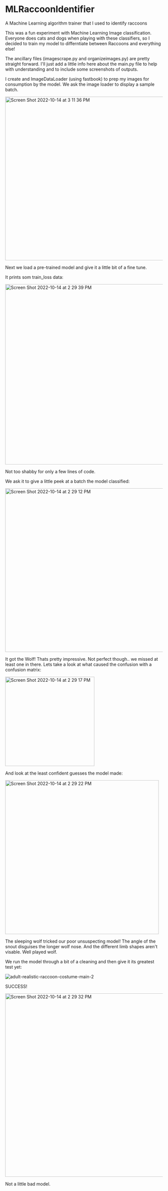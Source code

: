 # MLRaccoonIdentifier
A Machine Learning algorithm trainer that I used to identify raccoons

This was a fun experiment with Machine Learning Image classification.  Everyone does cats and dogs when playing with these classifiers, so I decided to train my model to differntiate between Raccoons and everything else!

The ancillary files (imagescrape.py and organizeimages.py) are pretty straight forward. I'll just add a little info here about the main.py file to help with understanding and to include some screenshots of outputs.

I create and ImageDataLoader (using fastbook) to prep my images for consumption by the model. We ask the image loader to display a sample batch.

<img width="522" alt="Screen Shot 2022-10-14 at 3 11 36 PM" src="https://user-images.githubusercontent.com/45401483/195923886-e928d798-207e-4ccf-aa54-ea661b860d33.png">

Next we load a pre-trained model and give it a little bit of a fine tune.

It prints som train_loss data:

<img width="575" alt="Screen Shot 2022-10-14 at 2 29 39 PM" src="https://user-images.githubusercontent.com/45401483/195924262-9b96f6be-6f53-4aaf-b919-a2bf884dc510.png">

Not too shabby for only a few lines of code.

We ask it to give a little peek at a batch the model classified:

<img width="522" alt="Screen Shot 2022-10-14 at 2 29 12 PM" src="https://user-images.githubusercontent.com/45401483/195924616-8a21358d-6d50-4a9e-84af-d520caa3252b.png">

It got the Wolf! Thats pretty impressive. Not perfect though.. we missed at least one in there. Lets take a look at what caused the confusion with a confusion matrix:

<img width="285" alt="Screen Shot 2022-10-14 at 2 29 17 PM" src="https://user-images.githubusercontent.com/45401483/195925475-38c394c5-8cdc-412a-8056-71385fab04dd.png">

And look at the least confident guesses the model made:

<img width="491" alt="Screen Shot 2022-10-14 at 2 29 22 PM" src="https://user-images.githubusercontent.com/45401483/195925759-f776d711-4237-4a03-b1a5-46e9453e45d3.png">

The sleeping wolf tricked our poor unsuspecting model! The angle of the snout disguises the longer wolf nose. And the different limb shapes aren't visable. Well played wolf.

We run the model through a bit of a cleaning and then give it its greatest test yet:

![adult-realistic-raccoon-costume-main-2](https://user-images.githubusercontent.com/45401483/195926257-9b9e0710-e683-470a-9e38-3758e8a6a8e4.jpeg)

SUCCESS! 

<img width="585" alt="Screen Shot 2022-10-14 at 2 29 32 PM" src="https://user-images.githubusercontent.com/45401483/195926452-acea6d83-80c3-4ea8-8b39-f1662fb71ca1.png">

Not a little bad model.





